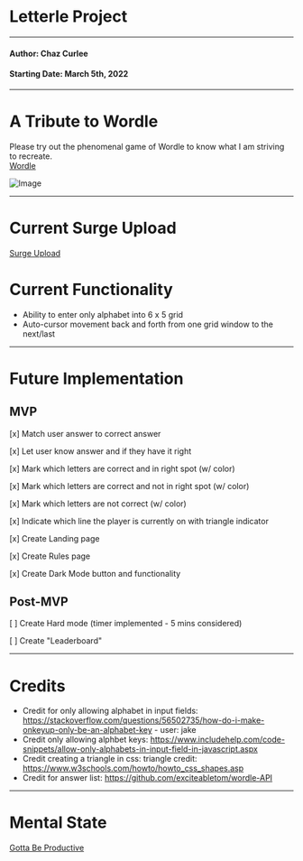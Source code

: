 # Letterle Project
***
#### Author: Chaz Curlee
#### Starting Date: March 5th, 2022
***
# A Tribute to Wordle
Please try out the phenomenal game of Wordle to know what I am striving to recreate. \
[Wordle](https://www.nytimes.com/games/wordle/index.html)

![Image](https://nytco-assets.nytimes.com/2022/01/Screen-Shot-2022-01-30-at-10.05.09-PM.png)


***
# Current Surge Upload
[Surge Upload](https://letterle.surge.sh/)




# Current Functionality

* Ability to enter only alphabet into 6 x 5 grid
* Auto-cursor movement back and forth from one grid window to the next/last



***
# Future Implementation


## MVP
[x] Match user answer to correct answer

[x] Let user know answer and if they have it right

[x] Mark which letters are correct and in right spot (w/ color)

[x] Mark which letters are correct and not in right spot (w/ color)

[x] Mark which letters are not correct (w/ color)

[x] Indicate which line the player is currently on with triangle indicator

[x] Create Landing page

[x] Create Rules page

[x] Create Dark Mode button and functionality

## Post-MVP

[ ] Create Hard mode (timer implemented - 5 mins considered)

[ ] Create "Leaderboard"

***
# Credits

* Credit for only allowing alphabet in input fields: https://stackoverflow.com/questions/56502735/how-do-i-make-onkeyup-only-be-an-alphabet-key - user: jake
* Credit only allowing alphbet keys: https://www.includehelp.com/code-snippets/allow-only-alphabets-in-input-field-in-javascript.aspx
* Credit creating a triangle in css: triangle credit: https://www.w3schools.com/howto/howto_css_shapes.asp
* Credit for answer list: https://github.com/exciteabletom/wordle-API






***

# Mental State
[Gotta Be Productive](https://open.spotify.com/track/48nN6JIS7Hd3UxMxIQ92zN?si=c7a60c78976d4ac2)







